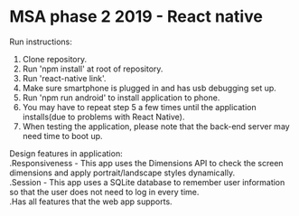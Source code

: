 # MSA phase 2 2019 - React native    

Run instructions:    
1. Clone repository.    
2. Run 'npm install' at root of repository.    
3. Run 'react-native link'.    
4. Make sure smartphone is plugged in and has usb debugging set up.    
5. Run 'npm run android' to install application to phone.    
6. You may have to repeat step 5 a few times until the application installs(due to problems with React Native).    
7. When testing the application, please note that the back-end server may need time to boot up.
    
Design features in application:    
.Responsiveness - This app uses the Dimensions API to check the screen dimensions and apply portrait/landscape styles dynamically.    
.Session - This app uses a SQLite database to remember user information so that the user does not need to log in every time.    
.Has all features that the web app supports.    
